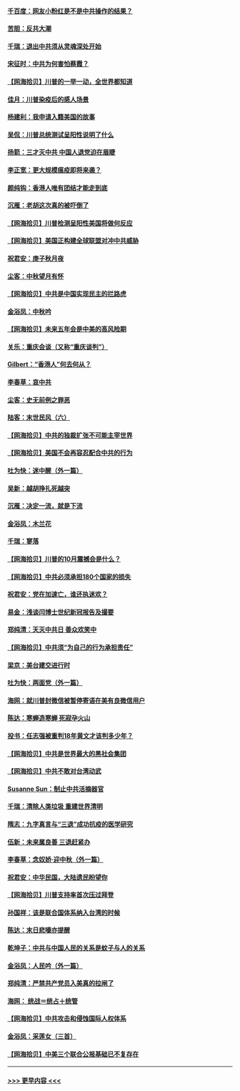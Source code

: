 #### [千百度：网友小粉红是不是中共操作的结果？](../pages/nsc993/n12461025.md?t=10081502) 
#### [苦胆：反共大潮](../pages/nsc993/n12459469.md?t=10081502) 
#### [千瑞：退出中共须从灵魂深处开始](../pages/nsc993/n12459437.md?t=10081502) 
#### [宋征时：中共为何害怕蔡霞？](../pages/nsc993/n12459097.md?t=10081502) 
#### [【网海拾贝】川普的一举一动，全世界都知道](../pages/nsc993/n12458825.md?t=10081502) 
#### [佳月：川普染疫后的感人场景](../pages/nsc993/n12456994.md?t=10081502) 
#### [杨建利：我申请入籍美国的故事](../pages/nsc993/n12455635.md?t=10081502) 
#### [吴侃：川普总统测试呈阳性说明了什么](../pages/nsc993/n12451869.md?t=10081502) 
#### [扬箭：三才灭中共 中国人退党迫在眉睫](../pages/nsc993/n12451842.md?t=10081502) 
#### [李正宽：更大规模瘟疫即将来袭？](../pages/nsc993/n12451455.md?t=10081502) 
#### [颜纯钩：香港人唯有团结才能走到底](../pages/nsc993/n12450870.md?t=10081502) 
#### [沉雁：老胡这次真的被吓倒了](../pages/nsc993/n12449796.md?t=10081502) 
#### [【网海拾贝】川普检测呈阳性美国将做何反应](../pages/nsc993/n12449042.md?t=10081502) 
#### [【网海拾贝】美国正构建全球联盟对冲中共威胁](../pages/nsc993/n12446580.md?t=10081502) 
#### [祝君安：庚子秋月夜](../pages/nsc993/n12445870.md?t=10081502) 
#### [尘客：中秋望月有怀](../pages/nsc993/n12444632.md?t=10081502) 
#### [【网海拾贝】中共是中国实现民主的拦路虎](../pages/nsc993/n12443573.md?t=10081502) 
#### [金浴凤：中秋吟](../pages/nsc993/n12441773.md?t=10081502) 
#### [【网海拾贝】未来五年会是中美的高风险期](../pages/nsc993/n12440760.md?t=10081502) 
#### [关乐：重庆会谈（又称“重庆谈判”）](../pages/nsc993/n12437525.md?t=10081502) 
#### [Gilbert：“香港人”何去何从？](../pages/nsc993/n12435894.md?t=10081502) 
#### [李春草：哀中共](../pages/nsc993/n12435874.md?t=10081502) 
#### [尘客：史无前例之罪恶](../pages/nsc993/n12435762.md?t=10081502) 
#### [陆客：末世民风（六）](../pages/nsc993/n12435354.md?t=10081502) 
#### [【网海拾贝】中共的独裁扩张不可能主宰世界](../pages/nsc993/n12435151.md?t=10081502) 
#### [【网海拾贝】美国不会再容忍配合中共的行为](../pages/nsc993/n12433808.md?t=10081502) 
#### [吐为快：迷中醒（外一篇）](../pages/nsc993/n12433585.md?t=10081502) 
#### [吴新：越胡挣扎死越突](../pages/nsc993/n12433562.md?t=10081502) 
#### [沉雁：决定一流，就是下流](../pages/nsc993/n12432128.md?t=10081502) 
#### [金浴凤：木兰花](../pages/nsc993/n12432124.md?t=10081502) 
#### [千瑞：寥落](../pages/nsc993/n12432071.md?t=10081502) 
#### [【网海拾贝】川普的10月震撼会是什么？](../pages/nsc993/n12431624.md?t=10081502) 
#### [【网海拾贝】中共必须承担180个国家的损失](../pages/nsc993/n12428893.md?t=10081502) 
#### [祝君安：党在加速亡，谁还执迷欢？](../pages/nsc993/n12428652.md?t=10081502) 
#### [易金：浅谈闫博士世纪新冠报告及撮要](../pages/nsc993/n12426822.md?t=10081502) 
#### [郑纯清：天灭中共日 善众欢笑中](../pages/nsc993/n12426784.md?t=10081502) 
#### [【网海拾贝】中共须“为自己的行为承担责任”](../pages/nsc993/n12426067.md?t=10081502) 
#### [梁京：美台建交进行时](../pages/nsc993/n12424066.md?t=10081502) 
#### [吐为快：两面党（外一篇）](../pages/nsc993/n12424043.md?t=10081502) 
#### [海网：就川普封微信被暂停寄语在美有良微信用户](../pages/nsc993/n12424021.md?t=10081502) 
#### [陈达：寒蝉造寒蝉 死寂孕火山](../pages/nsc993/n12423958.md?t=10081502) 
#### [投书：任志强被重判18年黄文才该判多少年？](../pages/nsc993/n12423672.md?t=10081502) 
#### [【网海拾贝】中共是世界最大的黑社会集团](../pages/nsc993/n12423543.md?t=10081502) 
#### [【网海拾贝】中共不敢对台湾动武](../pages/nsc993/n12421418.md?t=10081502) 
#### [Susanne Sun：制止中共活摘器官](../pages/nsc993/n12419654.md?t=10081502) 
#### [千瑞：清除人类垃圾 重建世界清明](../pages/nsc993/n12419414.md?t=10081502) 
#### [隋志：九字真言与“三退”成功抗疫的医学研究](../pages/nsc993/n12419248.md?t=10081502) 
#### [伍新：未来属良善 三退赶紧办](../pages/nsc993/n12418496.md?t=10081502) 
#### [李春草：念奴娇·迎中秋（外一篇）](../pages/nsc993/n12418465.md?t=10081502) 
#### [祝君安：中华民国，大陆遗民盼望你](../pages/nsc993/n12418089.md?t=10081502) 
#### [【网海拾贝】川普支持率首次压过拜登](../pages/nsc993/n12418050.md?t=10081502) 
#### [孙国祥：该是联合国体系纳入台湾的时候](../pages/nsc993/n12417369.md?t=10081502) 
#### [陈达：末日悲嚎亦提醒](../pages/nsc993/n12416736.md?t=10081502) 
#### [乾坤子：中共与中国人民的关系是蚊子与人的关系](../pages/nsc993/n12416632.md?t=10081502) 
#### [金浴凤：人民吟（外一篇）](../pages/nsc993/n12416567.md?t=10081502) 
#### [郑纯清：严禁共产党员入美真的拉闸了](../pages/nsc993/n12416550.md?t=10081502) 
#### [海网： 统战＝统占＋统管](../pages/nsc993/n12416404.md?t=10081502) 
#### [【网海拾贝】中共攻击和侵蚀国际人权体系](../pages/nsc993/n12416250.md?t=10081502) 
#### [金浴凤：采莲女（三首）](../pages/nsc993/n12415517.md?t=10081502) 
#### [【网海拾贝】中美三个联合公报基础已不复存在](../pages/nsc993/n12415054.md?t=10081502) 

----
#### [ >>> 更早内容 <<< ](../indexes/nsc993-earlier.md)

